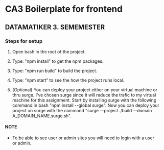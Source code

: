 # CA3 Boilerplate for frontend

## DATAMATIKER 3. SEMEMESTER

### Steps for setup

1. Open bash in the root of the project.

2. Type: "npm install" to get the npm packages.

3. Type: "npm run build" to build the project.

4. Type: "npm start" to see the how the project runs local.

5. (Optional) You can deploy your project either on your virtual machine or thru surge. I've chosen surge since it will reduce the trafic to my virtual machine for this assignment. Start by installing surge with the following command in bash "npm install --global surge". Now you can deploy your project on surge with the command "surge --project ./build --domain A_DOMAIN_NAME.surge.sh".

#### NOTE
- To be able to see user or admin sites you will need to login with a user or admin.


